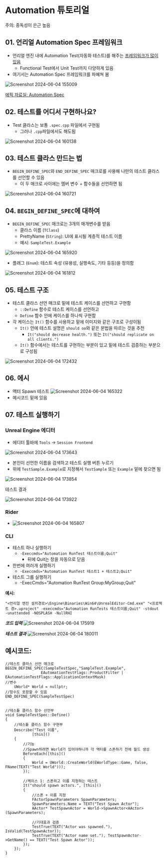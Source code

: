 # Automation 튜토리얼

주의: 중독성이 은근 높음

## 01. 언리얼 Automation Spec 프레임워크

- 언리얼 엔진 내에 Automation Test(자동화 테스트)를 해주는 [프레임워크가 많이 있음](https://dev.epicgames.com/documentation/en-us/unreal-engine/automation-technical-guide?application_version=5.3)
  - Functional Test에서 Unit Test까지 다양하게 있음
- 여기서는 Automation Spec 프레임워크를 파혜쳐 봄

![Screenshot 2024-06-04 155009](https://github.com/Unreal-Engine-Developers-Korea/Unreal-DevOps/assets/57009810/8ba900dc-3afa-4ef3-8b81-b4fc49067eb2)

[에픽 자료실: Automation Spec](https://dev.epicgames.com/documentation/en-us/unreal-engine/automation-spec-in-unreal-engine)

## 02. 테스트를 어디서 구현하나요?
- Test 클라스는 보통 `.spec.cpp` 파일에서 구현됨
  - 그러나 `.cpp`파일에서도 해도됨

![Screenshot 2024-06-04 160138](https://github.com/Unreal-Engine-Developers-Korea/Unreal-DevOps/assets/57009810/b7f3e2a8-4bf4-494a-b452-865fec7326fb)

## 03. 테스트 클라스 만드는 법
- `BEGIN_DEFINE_SPEC`와  `END_DEFINE_SPEC` 매크로를 사용해  나만의 테스트 클라스를 선언할 수 있음
  - 이 두 매크로 사이에는 멤버 변수 + 함수들을 선언하면 됨


![Screenshot 2024-06-04 160721](https://github.com/Unreal-Engine-Developers-Korea/Unreal-DevOps/assets/57009810/b84ff1bd-526c-421b-b9ed-41128b54d49d)


## 04. `BEGIN_DEFINE_SPEC`에 대하여
- `BEGIN_DEFINE_SPEC` 매크로는 3개의 매개변수를 받음
  - 클라스 이름 (`TClass`)
  - PrettyName (`String`): UI에 표시될 계층적 테스트 이름
  - 예시: `SampleTest.Example`
  
![Screenshot 2024-06-04 165920](https://github.com/Unreal-Engine-Developers-Korea/Unreal-DevOps/assets/57009810/f5b7e302-5bca-42a8-ac3f-dc81bd0c5be4)

  - 플래그 (`Enum`): 테스트 속성 (유용성, 실행속도, 기타 등등)을 정의함 

![Screenshot 2024-06-04 161812](https://github.com/Unreal-Engine-Developers-Korea/Unreal-DevOps/assets/57009810/0035d2a8-b0c3-4985-a8c2-7132b8412926)
  
## 05. 테스트 구조
- 테스트 클라스 선언 매크로 밑에 테스트 케이스를 선언하고 구현함
  - `::Define` 함수로 테스트 케이스를 선언하고 
  - `Define` 함수 안에 케이스를 하나씩 구현함
- 각 케이스는 `It()` 함수를 사용하고 밑에 이미지와 같은 구조로 구성이됨
  - `It()` 안에 테스트 설명은 `should oo`와 같은 문법을 따르는 것을 추천
    - `It("should decrease health.")` 또는 `It("should replicate on all clients.")`
  - `It()` 함수에서는 테스트를 구현하는 부분이 있고 밑에 테스트 검증하는 부분으로 구성됨
   
![Screenshot 2024-06-04 172432](https://github.com/Unreal-Engine-Developers-Korea/Unreal-DevOps/assets/57009810/abe01406-547e-4e1e-9464-42b70984b4c9)

## 06. 에시
- 액터 Spawn 테스트
![Screenshot 2024-06-04 165322](https://github.com/Unreal-Engine-Developers-Korea/Unreal-DevOps/assets/57009810/b113364f-9a06-4b69-89e3-53fd44543085)
- 예시코드 밑에 있음

## 07. 테스트 실행하기

### Unreal Engine 에디터
- 에디터 툴바에 `Tools` -> `Session Frontend`

![Screenshot 2024-06-04 173643](https://github.com/Unreal-Engine-Developers-Korea/Unreal-DevOps/assets/57009810/5d7fdd82-dfbd-4ec6-85ad-6366012ea20e)

- 본인이 선언한 이름을 검색하고 테스트 실행 버튼 누르기
 - 위에 `TestSample.Example`로 지정해서 `TestSample` 또는 `Example` 밑에 찾으면 됨 

![Screenshot 2024-06-04 173854](https://github.com/Unreal-Engine-Developers-Korea/Unreal-DevOps/assets/57009810/e1360f10-11a8-43e8-b673-8181d3b484d9)

테스트 결과

![Screenshot 2024-06-04 173922](https://github.com/Unreal-Engine-Developers-Korea/Unreal-DevOps/assets/57009810/492d62b9-83ef-4704-ab9d-d8e278430ac5)


### Rider
- ![Screenshot 2024-06-04 165807](https://github.com/Unreal-Engine-Developers-Korea/Unreal-DevOps/assets/57009810/e9672190-02c7-48a6-980f-8f237e9af288)

### CLI

- 테스트 하나 실행하기
  - `-Execcmds="Automation RunTest 테스트이름;Quit"`
    - 뒤에 Quit는 창을 자동으로 닫음
- 한번에 여러개 실행하기
  - `-Execcmds="Automation RunTest 테스트1 + 테스트2;Quit"`
- 테스트 그룹 실행하기
  -  -ExecCmds="Automation RunTest Group:MyGroup;Quit"  

**예시:**

`"<언리얼 엔진 설치경로>\Engine\Binaries\Win64\UnrealEditor-Cmd.exe" "<프로젝트 경>.uproject" -execcmds="Automation RunTests 테스트이름;Quit" -stdout -unattended -NOSPLASH -NullRHI`

**_코드 입력_**
![Screenshot 2024-06-04 175919](https://github.com/Unreal-Engine-Developers-Korea/Unreal-DevOps/assets/57009810/1123715f-7593-49f2-a7d4-ceb708ea4a8b)

**_테스트 결과_**
![Screenshot 2024-06-04 180011](https://github.com/Unreal-Engine-Developers-Korea/Unreal-DevOps/assets/57009810/069e8101-3f10-4756-9dfe-f13c0c92afea)


## 예시코드:
```
//테스트 클라스 선언 매크로
BEGIN_DEFINE_SPEC(SampleTestSpec,"SampleTest.Example",
				EAutomationTestFlags::ProductFilter | EAutomationTestFlags::ApplicationContextMask)
//변수
	UWorld* World = nullptr;
//함수도 포함할 수 있음
END_DEFINE_SPEC(SampleTestSpec)


//테스틑 클라스 함수 선언부
void SampleTestSpec::Define()
{
	//테스틑 클라스 함수 구현부
	Describe("Test 이름",
			[this]()
	{
		//기능
		//Spawn하려면 World가 있어야하니까 각 액터를 스폰하기 전에 월드 생성 
		BeforeEach([this]()
		{
			World = UWorld::CreateWorld(EWorldType::Game, false, FName(TEXT("Test World")));
		});
					
		//케이스 1: 스폰하고 이름 지정하는 테스트
		It("should spawn actors.", [this]()
		{
			//스폰 + 이름 지정
			FActorSpawnParameters SpawnParameters;
			SpawnParameters.Name = TEXT("Test Spawn Actor");
			AActor* TestSpawnActor = World->SpawnActor<AActor>(SpawnParameters);

			//기대효과 검증
			TestTrue(TEXT("Actor was spawned."), IsValid(TestSpawnActor));
			TestTrue(TEXT("Actor name set."), TestSpawnActor->GetName() == TEXT("Test Spawn Actor"));
		});
	});
}
```

